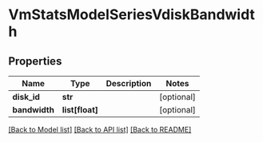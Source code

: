 # VmStatsModelSeriesVdiskBandwidth

## Properties
Name | Type | Description | Notes
------------ | ------------- | ------------- | -------------
**disk_id** | **str** |  | [optional] 
**bandwidth** | **list[float]** |  | [optional] 

[[Back to Model list]](../README.md#documentation-for-models) [[Back to API list]](../README.md#documentation-for-api-endpoints) [[Back to README]](../README.md)



